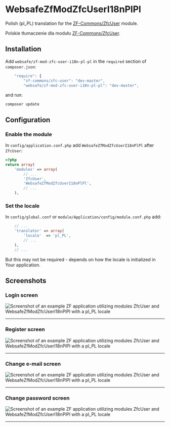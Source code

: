 WebsafeZfModZfcUserI18nPlPl
===============================================================================

Polish (pl_PL) translation for the [ZF-Commons/ZfcUser] module.

Polskie tłumaczenie dla modułu [ZF-Commons/ZfcUser].



Installation
-------------------------------------------------------------------------------

Add `websafe/zf-mod-zfc-user-i18n-pl-pl` in the `required` section of
`composer.json`:

~~~~ javascript
    "require": {
        "zf-commons/zfc-user": "dev-master",
        "websafe/zf-mod-zfc-user-i18n-pl-pl": "dev-master",
~~~~


and run:

~~~~
composer update
~~~~




Configuration
-------------------------------------------------------------------------------


### Enable the module

In `config/application.conf.php` add `WebsafeZfModZfcUserI18nPlPl` after 
`ZfcUser`:

~~~~ php
<?php
return array(
    'modules' => array(
        // ...
        'ZfcUser',
        'WebsafeZfModZfcUserI18nPlPl',
        // ...
    ),
~~~~



### Set the locale

In `config/global.conf` or `module/Application/config/module.conf.php` add:

~~~~ php
    // ...
    'translator' => array(
        'locale'  => 'pl_PL',
        // ...
    ),
    // ...
~~~~

But this may not be required - depends on how the locale is initialized
in Your application.



Screenshots
-------------------------------------------------------------------------------


### Login screen

![Screenshot of an example ZF application utilizing modules ZfcUser and WebsafeZfModZfcUserI18nPlPl with a pl_PL locale](https://raw.github.com/websafe/zf-mod-zfc-user-i18n-pl-pl/master/assets/screenshot-login.png "Screenshot of an example ZF application utilizing modules ZfcUser and WebsafeZfModZfcUserI18nPlPl with a pl_PL locale")


* * *


### Register screen

![Screenshot of an example ZF application utilizing modules ZfcUser and WebsafeZfModZfcUserI18nPlPl with a pl_PL locale](https://raw.github.com/websafe/zf-mod-zfc-user-i18n-pl-pl/master/assets/screenshot-register.png "Screenshot of an example ZF application utilizing modules ZfcUser and WebsafeZfModZfcUserI18nPlPl with a pl_PL locale")


* * *


### Change e-mail screen

![Screenshot of an example ZF application utilizing modules ZfcUser and WebsafeZfModZfcUserI18nPlPl with a pl_PL locale](https://raw.github.com/websafe/zf-mod-zfc-user-i18n-pl-pl/master/assets/screenshot-change-email.png "Screenshot of an example ZF application utilizing modules ZfcUser and WebsafeZfModZfcUserI18nPlPl with a pl_PL locale")


* * *


### Change password screen

![Screenshot of an example ZF application utilizing modules ZfcUser and WebsafeZfModZfcUserI18nPlPl with a pl_PL locale](https://raw.github.com/websafe/zf-mod-zfc-user-i18n-pl-pl/master/assets/assets/screenshot-change-password.png "Screenshot of an example ZF application utilizing modules ZfcUser and WebsafeZfModZfcUserI18nPlPl with a pl_PL locale")


* * *


[ZF-Commons/ZfcUser]: https://github.com/ZF-Commons/ZfcUser "ZfcUser is a user registration and authentication module for Zend Framework 2."
